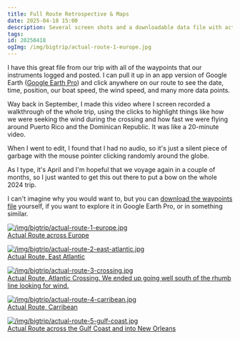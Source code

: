 ```yaml
---
title: Full Route Retrospective & Maps
date: 2025-04-18 15:00
description: Several screen shots and a downloadable data file with actual route waypoints, for posterity.
tags: 
id: 20250418
ogImg: /img/bigtrip/actual-route-1-europe.jpg
---
```

I have this great file from our trip with all of the waypoints that our instruments logged and posted.  I can pull it up in an app version of Google Earth (<a href="https://www.google.com/earth/about/versions/#earth-pro" target="_blank">Google Earth Pro</a>) and click anywhere on our route to see the date, time, position, our boat speed, the wind speed, and many more data points.

Way back in September, I made this video where I screen recorded a walkthrough of the whole trip, using the clicks to highlight things like how we were seeking the wind during the crossing and how fast we were flying around Puerto Rico and the Dominican Republic.  It was like a 20-minute video.

When I went to edit, I found that I had no audio, so it's just a silent piece of garbage with the mouse pointer clicking randomly around the globe.

As I type, it's April and I'm hopeful that we voyage again in a couple of months, so I just wanted to get this out there to put a bow on the whole 2024 trip.

I can't imagine why you would want to, but you can <a href="/VelvetElvisWaypoints2024.kmz" target="_blank">download the waypoints file</a> yourself, if you want to explore it in Google Earth Pro, or in something similar.

<a class="lightview centered" href="/img/bigtrip/actual-route-1-europe.jpg" data-lightview-caption="Actual Route across Europe" data-lightview-group="group1"><img src="/img/bigtrip/actual-route-1-europe.jpg" alt="/img/bigtrip/actual-route-1-europe.jpg"><br><span class="caption">Actual Route across Europe</span></a>

<a class="lightview centered" href="/img/bigtrip/actual-route-2-east-atlantic.jpg" data-lightview-caption="Actual Route, East Atlantic" data-lightview-group="group1"><img src="/img/bigtrip/actual-route-2-east-atlantic.jpg" alt="/img/bigtrip/actual-route-2-east-atlantic.jpg"><br><span class="caption">Actual Route, East Atlantic</span></a>

<a class="lightview centered" href="/img/bigtrip/actual-route-3-crossing.jpg" data-lightview-caption="Actual Route, Atlantic Crossing.  We ended up going well south of the rhumb line looking for wind." data-lightview-group="group1"><img src="/img/bigtrip/actual-route-3-crossing.jpg" alt="/img/bigtrip/actual-route-3-crossing.jpg"><br><span class="caption">Actual Route, Atlantic Crossing.  We ended up going well south of the rhumb line looking for wind.</span></a>

<a class="lightview centered" href="/img/bigtrip/actual-route-4-carribean.jpg" data-lightview-caption="Actual Route, Carribean" data-lightview-group="group1"><img src="/img/bigtrip/actual-route-4-carribean.jpg" alt="/img/bigtrip/actual-route-4-carribean.jpg"><br><span class="caption">Actual Route, Carribean</span></a>

<a class="lightview centered" href="/img/bigtrip/actual-route-5-gulf-coast.jpg" data-lightview-caption="Actual Route across the Gulf Coast and into New Orleans" data-lightview-group="group1"><img src="/img/bigtrip/actual-route-5-gulf-coast.jpg" alt="/img/bigtrip/actual-route-5-gulf-coast.jpg"><br><span class="caption">Actual Route across the Gulf Coast and into New Orleans</span></a>
